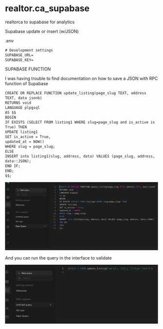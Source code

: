 # realtor.ca_supabase

realtorca to supabase for analytics

Supabase update or insert (w/JSON)

.env

```
# Development settings
SUPABASE_URL=
SUPABASE_KEY=

```

SUPABASE FUNCTION

I was having trouble to find documentation on how to save a JSON with RPC function of Supabase

```
CREATE OR REPLACE FUNCTION update_listing(page_slug TEXT, address TEXT, data jsonb)
RETURNS void
LANGUAGE plpgsql
AS $$
BEGIN
IF EXISTS (SELECT FROM listing1 WHERE slug=page_slug and is_active is True) THEN
UPDATE listing1
SET is_active = True,
updated_at = NOW()
WHERE slug = page_slug;
ELSE
INSERT into listing1(slug, address, data) VALUES (page_slug, address, data::JSON);
END IF;
END;
$$;
```

![preview](1.png)

And you can run the query in the interface to validate

![preview](2.png)
